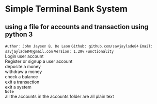 # Simple Terminal Bank System 
## using a file for accounts and transaction using python 3
``` Author: John Jayson B. De Leon ```
``` Github: github.com/savjaylade84 ```
``` Email: savjaylade84@gmail.com ```
``` Version: 1.20v ```
``` Functionality ``` <br>
Login user account<br>
Register or signup a user account<br>
deposite a money<br>
withdraw a money<br>
check a balance<br>
exit a transaction<br>
exit a system<br>
``` Note ``` <br>
all the accounts in the accounts folder are all plain text